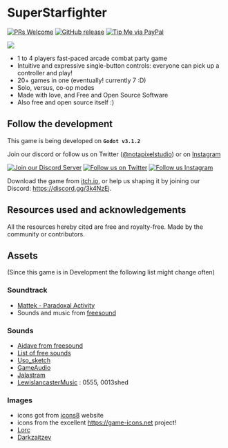 # SuperStarfighter
[![PRs Welcome](https://img.shields.io/badge/PRs-welcome-brightgreen.svg?style=flat-square)](http://makeapullrequest.com)
[![GitHub release](https://img.shields.io/github/release/notapixelstudio/superstarfighter.svg)](https://GitHub.com/Naereen/StrapDown.js/tags/)
[![Tip Me via PayPal](https://img.shields.io/badge/PayPal-tip%20me-green.svg?logo=paypal)](https://www.paypal.me/notapixelstudio)
<!-- [![GitHub commits](https://img.shields.io/github/commits-since/notapixelstudio/superstarfighter/v0.2-alpha.svg)](https://GitHub.com/notapixelstudio/superstarfighter/commit/) -->

<a href="https://notapixel.itch.io/superstarfighter"><img src="img/mocklogo.png"/></a>

- 1 to 4 players fast-paced arcade combat party game
- Intuitive and expressive single-button controls: everyone can pick up a controller and play!
- 20+ games in one (eventually! currently 7 :D)
- Solo, versus, co-op modes
- Made with love, and Free and Open Source Software
- Also free and open source itself :)

## Follow the development

This game is being developed on **`Godot v3.1.2`**

Join our discord or follow us on Twitter ([@notapixelstudio](https://twitter.com/notapixelstudio)) or on [Instagram](https://instagram.com/notapixelstudio) 

[<img src="https://img.itch.zone/aW1nLzIyNTU1MDkucG5n/original/z9chy2.png" alt="Join our Discord Server" title="Join our Discord Server">](https://discord.gg/3k4NzEj) [<img src="https://img.itch.zone/aW1nLzIyNTU1MDgucG5n/original/I6PXjA.png" alt="Follow us on Twitter" title="Follow us on Twitter">](https://twitter.com/notapixelstudio) [<img src="https://img.itch.zone/aW1nLzI2ODI2MjkucG5n/original/6qfdLm.png" alt="Follow us Instagram" title="Follow us on Instagram">](https://instagram.com/notapixelstudio)

Download the game from [itch.io](https://notapixel.itch.io/superstarfighter), or help us shaping it by joining our Discord: https://discord.gg/3k4NzEj.

## Resources used and acknowledgements

All the resources hereby cited are free and royalty-free. Made by the community or contributors.

## Assets

(Since this game is in Development the following list might change often)

### Soundtrack

- [Mattek - Paradoxal Activity](https://soundcloud.com/themattek/mattek-paradoxal-activity)
- Sounds and music from [freesound](https://freesound.org/people/salvob41/downloaded_sounds)

### Sounds

- [Aidave from freesound](https://freesound.org/people/aidave/downloaded_sounds)
- [List of free sounds](https://v-play.net/game-resources/16-sites-featuring-free-game-sounds)
- [Uso_sketch](https://freesound.org/people/uso_sketch/sounds/443865)
- [GameAudio](https://freesound.org/people/GameAudio/packs/13940/)
- [Jalastram](https://freesound.org/people/jalastram/packs/17801)
- [LewislancasterMusic](https://soundcloud.com/lewislancastermusic) : 0555, 0013shed

### Images

- icons got from [icons8](https://icons8.com) website
- icons from the excellent https://game-icons.net project!
- [Lorc](http://lorcblog.blogspot.com)
- [Darkzaitzev](https://www.deviantart.com/darkzaitzev)